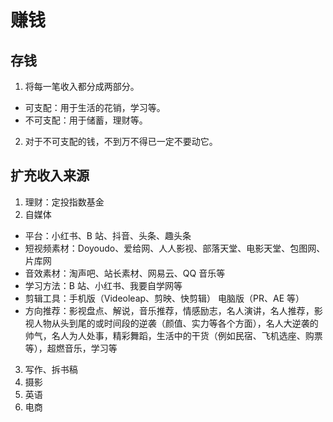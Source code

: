 # 赚钱

## 存钱

1. 将每一笔收入都分成两部分。

- 可支配：用于生活的花销，学习等。
- 不可支配：用于储蓄，理财等。

2. 对于不可支配的钱，不到万不得已一定不要动它。

## 扩充收入来源

1. 理财：定投指数基金
2. 自媒体

- 平台：小红书、B 站、抖音、头条、趣头条
- 短视频素材：Doyoudo、爱给网、人人影视、部落天堂、电影天堂、包图网、片库网
- 音效素材：淘声吧、站长素材、网易云、QQ 音乐等
- 学习方法：B 站、小红书、我要自学网等
- 剪辑工具：手机版（Videoleap、剪映、快剪辑）
  电脑版（PR、AE 等）
- 方向推荐：影视盘点、解说，音乐推荐，情感励志，名人演讲，名人推荐，影视人物从头到尾的或时间段的逆袭（颜值、实力等各个方面），名人大逆袭的帅气，名人为人处事，精彩舞蹈，生活中的干货（例如民宿、飞机选座、购票等），超燃音乐，学习等

3. 写作、拆书稿
4. 摄影
5. 英语
6. 电商

